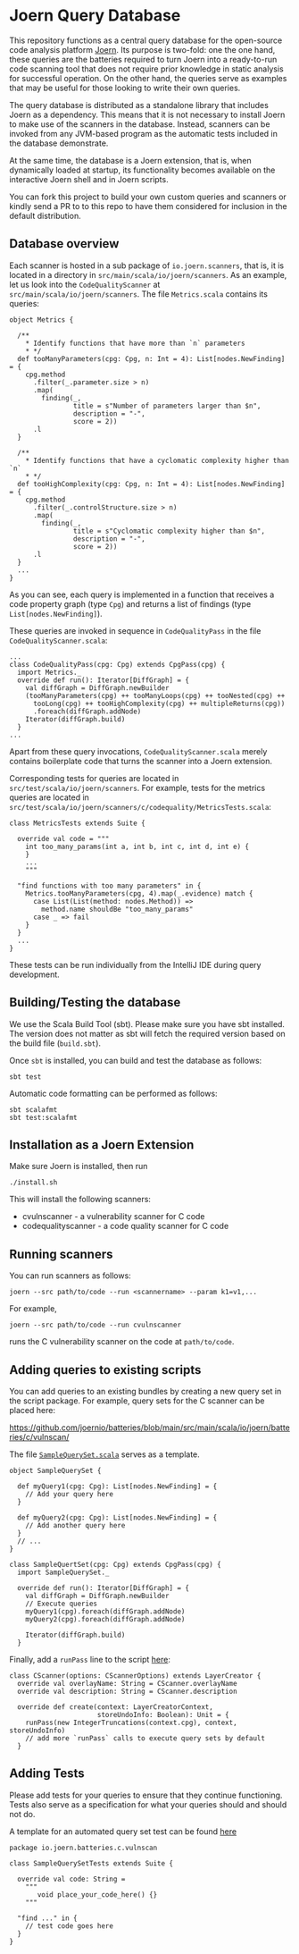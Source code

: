 # Joern Query Database

This repository functions as a central query database for the
open-source code analysis platform
[Joern](https://github.com/ShiftLeftSecurity/joern). Its purpose is
two-fold: one the one hand, these queries are the batteries required
to turn Joern into a ready-to-run code scanning tool that does not
require prior knowledge in static analysis for successful
operation. On the other hand, the queries serve as examples that may
be useful for those looking to write their own queries.

The query database is distributed as a standalone library that
includes Joern as a dependency. This means that it is not necessary to
install Joern to make use of the scanners in the database. Instead,
scanners can be invoked from any JVM-based program as the automatic
tests included in the database demonstrate.

At the same time, the database is a Joern extension, that is, when
dynamically loaded at startup, its functionality becomes available on
the interactive Joern shell and in Joern scripts.

You can fork this project to build your own custom queries and
scanners or kindly send a PR to to this repo to have them considered
for inclusion in the default distribution.

## Database overview

Each scanner is hosted in a sub package of `io.joern.scanners`, that
is, it is located in a directory in
`src/main/scala/io/joern/scanners`. As an example, let us look into
the `CodeQualityScanner` at `src/main/scala/io/joern/scanners`. The
file `Metrics.scala` contains its queries:


```
object Metrics {

  /**
    * Identify functions that have more than `n` parameters
    * */
  def tooManyParameters(cpg: Cpg, n: Int = 4): List[nodes.NewFinding] = {
    cpg.method
      .filter(_.parameter.size > n)
      .map(
        finding(_,
                title = s"Number of parameters larger than $n",
                description = "-",
                score = 2))
      .l
  }

  /**
    * Identify functions that have a cyclomatic complexity higher than `n`
    * */
  def tooHighComplexity(cpg: Cpg, n: Int = 4): List[nodes.NewFinding] = {
    cpg.method
      .filter(_.controlStructure.size > n)
      .map(
        finding(_,
                title = s"Cyclomatic complexity higher than $n",
                description = "-",
                score = 2))
      .l
  }
  ...
}
```

As you can see, each query is implemented in a function that receives
a code property graph (type `Cpg`) and returns a list of findings
(type `List[nodes.NewFinding]`).

These queries are invoked in sequence in `CodeQualityPass` in the file
`CodeQualityScanner.scala`:

```
...
class CodeQualityPass(cpg: Cpg) extends CpgPass(cpg) {
  import Metrics._
  override def run(): Iterator[DiffGraph] = {
    val diffGraph = DiffGraph.newBuilder
    (tooManyParameters(cpg) ++ tooManyLoops(cpg) ++ tooNested(cpg) ++
      tooLong(cpg) ++ tooHighComplexity(cpg) ++ multipleReturns(cpg))
      .foreach(diffGraph.addNode)
    Iterator(diffGraph.build)
  }
...
```
Apart from these query invocations, `CodeQualityScanner.scala` merely
contains boilerplate code that turns the scanner into a Joern extension.

Corresponding tests for queries are located in
`src/test/scala/io/joern/scanners`. For example, tests for the metrics
queries are located in
`src/test/scala/io/joern/scanners/c/codequality/MetricsTests.scala`:

```
class MetricsTests extends Suite {

  override val code = """
    int too_many_params(int a, int b, int c, int d, int e) {
    }
	...
	"""

  "find functions with too many parameters" in {
    Metrics.tooManyParameters(cpg, 4).map(_.evidence) match {
      case List(List(method: nodes.Method)) =>
        method.name shouldBe "too_many_params"
      case _ => fail
    }
  }
  ...
}
```

These tests can be run individually from the IntelliJ IDE during query
development.

## Building/Testing the database

We use the Scala Build Tool (sbt). Please make sure you have sbt
installed. The version does not matter as sbt will fetch the required
version based on the build file (`build.sbt`).

Once `sbt` is installed, you can build and test the database as
follows:

```
sbt test
```

Automatic code formatting can be performed as follows:

```
sbt scalafmt
sbt test:scalafmt
```

## Installation as a Joern Extension

Make sure Joern is installed, then run

```
./install.sh
```

This will install the following scanners:

* cvulnscanner - a vulnerability scanner for C code
* codequalityscanner - a code quality scanner for C code

## Running scanners

You can run scanners as follows:

```
joern --src path/to/code --run <scannername> --param k1=v1,...
```

For example,

```
joern --src path/to/code --run cvulnscanner
```

runs the C vulnerability scanner on the code at `path/to/code`.

## Adding queries to existing scripts

You can add queries to an existing bundles by creating a new query set
in the script package. For example, query sets for the C scanner can
be placed here:

https://github.com/joernio/batteries/blob/main/src/main/scala/io/joern/batteries/c/vulnscan/

The file [`SampleQuerySet.scala`](https://github.com/joernio/batteries/blob/main/src/main/scala/io/joern/batteries/c/vulnscan/SampleQuerySet.scala) serves as a template.

```
object SampleQuerySet {

  def myQuery1(cpg: Cpg): List[nodes.NewFinding] = {
    // Add your query here
  }

  def myQuery2(cpg: Cpg): List[nodes.NewFinding] = {
    // Add another query here
  }
  // ...
}

class SampleQuertSet(cpg: Cpg) extends CpgPass(cpg) {
  import SampleQuerySet._

  override def run(): Iterator[DiffGraph] = {
    val diffGraph = DiffGraph.newBuilder
    // Execute queries
    myQuery1(cpg).foreach(diffGraph.addNode)
    myQuery2(cpg).foreach(diffGraph.addNode)

    Iterator(diffGraph.build)
  }
```

Finally, add
a `runPass` line to the script [here](https://github.com/joernio/batteries/blob/main/src/main/scala/io/joern/batteries/c/vulnscan/CScanner.scala#L23):

```
class CScanner(options: CScannerOptions) extends LayerCreator {
  override val overlayName: String = CScanner.overlayName
  override val description: String = CScanner.description

  override def create(context: LayerCreatorContext,
                      storeUndoInfo: Boolean): Unit = {
    runPass(new IntegerTruncations(context.cpg), context, storeUndoInfo)
    // add more `runPass` calls to execute query sets by default
  }
```

## Adding Tests

Please add tests for your queries to ensure that they continue functioning.
Tests also serve as a specification for what your queries should and should not do.

A template for an automated query set test can be found [here](https://github.com/joernio/batteries/blob/main/src/test/scala/io/joern/batteries/c/vulnscan/SampleQuerySetTests.scala)

```
package io.joern.batteries.c.vulnscan

class SampleQuerySetTests extends Suite {

  override val code: String =
    """
       void place_your_code_here() {}
    """

  "find ..." in {
    // test code goes here
  }
}
```
